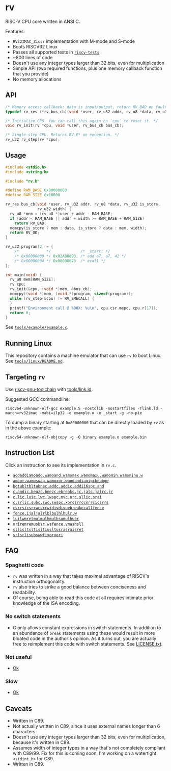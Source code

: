 # rv

RISC-V CPU core written in ANSI C.

Features:

- `RV32IMAC_Zicsr` implementation with M-mode and S-mode
- Boots RISCV32 Linux
- Passes all supported tests in [`riscv-tests`](https://github.com/riscv/riscv-tests)
- ~800 lines of code
- Doesn't use any integer types larger than 32 bits, even for multiplication
- Simple API (two required functions, plus one memory callback function that you provide)
- No memory allocations

## API

```c
/* Memory access callback: data is input/output, return RV_BAD on fault. */
typedef rv_res (*rv_bus_cb)(void *user, rv_u32 addr, rv_u8 *data, rv_u32 is_store, rv_u32 width);

/* Initialize CPU. You can call this again on `cpu` to reset it. */
void rv_init(rv *cpu, void *user, rv_bus_cb bus_cb);

/* Single-step CPU. Returns RV_E* on exception. */
rv_u32 rv_step(rv *cpu);
```

## Usage

```c
#include <stdio.h>
#include <string.h>

#include "rv.h"

#define RAM_BASE 0x80000000
#define RAM_SIZE 0x10000

rv_res bus_cb(void *user, rv_u32 addr, rv_u8 *data, rv_u32 is_store,
              rv_u32 width) {
  rv_u8 *mem = (rv_u8 *)user + addr - RAM_BASE;
  if (addr < RAM_BASE || addr + width >= RAM_BASE + RAM_SIZE)
    return RV_BAD;
  memcpy(is_store ? mem : data, is_store ? data : mem, width);
  return RV_OK;
}

rv_u32 program[2] = {
    /*            */             /* _start: */
    /* 0x80000000 */ 0x02A88893, /* add a7, a7, 42 */
    /* 0x80000004 */ 0x00000073  /* ecall */
};

int main(void) {
  rv_u8 mem[RAM_SIZE];
  rv cpu;
  rv_init(&cpu, (void *)mem, &bus_cb);
  memcpy((void *)mem, (void *)program, sizeof(program));
  while (rv_step(&cpu) != RV_EMECALL) {
  }
  printf("Environment call @ %08X: %u\n", cpu.csr.mepc, cpu.r[17]);
  return 0;
}
```

See [`tools/example/example.c`](tools/example/example.c).

## Running Linux

This repository contains a machine emulator that can use `rv` to boot Linux.
See [`tools/linux/README.md`](tools/linux/README.md).

## Targeting `rv`

Use [riscv-gnu-toolchain](https://github.com/riscv-collab/riscv-gnu-toolchain) with [tools/link.ld](tools/link.ld).

Suggested GCC commandline:

`riscv64-unknown-elf-gcc example.S -nostdlib -nostartfiles -Tlink.ld -march=rv32imac -mabi=ilp32 -o example.o -e _start -g -no-pie`

To dump a binary starting at `0x80000000` that can be directly loaded by `rv` as in the above example:

`riscv64-unknown-elf-objcopy -g -O binary example.o example.bin`

## Instruction List

Click an instruction to see its implementation in `rv.c`.

- [`add`](rv.c#L589)[`addi`](rv.c#L589)[`amoadd.w`](rv.c#L548)[`amoand.w`](rv.c#L560)[`amomax.w`](rv.c#L564)[`amomaxu.w`](rv.c#L568)[`amomin.w`](rv.c#L562)[`amominu.w`](rv.c#L566)
- [`amoor.w`](rv.c#L558)[`amoswap.w`](rv.c#L550)[`amoxor.w`](rv.c#L556)[`and`](rv.c#L606)[`andi`](rv.c#L606)[`auipc`](rv.c#L696)[`beq`](rv.c#L509)[`bge`](rv.c#L512)
- [`bgtu`](rv.c#L514)[`blt`](rv.c#L511)[`bltu`](rv.c#L513)[`bne`](rv.c#L510)[`c.add`](rv.c#L386)[`c.addi`](rv.c#L324)[`c.addi16sp`](rv.c#L331)[`c.and`](rv.c#L352)
- [`c.andi`](rv.c#L343)[`c.beqz`](rv.c#L362)[`c.bnez`](rv.c#L364)[`c.ebreak`](rv.c#L383)[`c.j`](rv.c#L360)[`c.jal`](rv.c#L326)[`c.jalr`](rv.c#L380)[`c.jr`](rv.c#L375)
- [`c.li`](rv.c#L328)[`c.lui`](rv.c#L333)[`c.lw`](rv.c#L316)[`c.lwsp`](rv.c#L372)[`c.mv`](rv.c#L377)[`c.or`](rv.c#L350)[`c.slli`](rv.c#L370)[`c.srai`](rv.c#L341)
- [`c.srli`](rv.c#L339)[`c.sub`](rv.c#L346)[`c.sw`](rv.c#L318)[`c.swsp`](rv.c#L388)[`c.xor`](rv.c#L348)[`csrrc`](rv.c#L649)[`csrrci`](rv.c#L649)[`csrrs`](rv.c#L643)
- [`csrrsi`](rv.c#L643)[`csrrw`](rv.c#L634)[`csrrwi`](rv.c#L634)[`div`](rv.c#L620)[`divu`](rv.c#L622)[`ebreak`](rv.c#L685)[`ecall`](rv.c#L682)[`fence`](rv.c#L531)
- [`fence.i`](rv.c#L535)[`jal`](rv.c#L577)[`jalr`](rv.c#L524)[`lb`](rv.c#L488)[`lbu`](rv.c#L488)[`lh`](rv.c#L488)[`lhu`](rv.c#L488)[`lr.w`](rv.c#L552)
- [`lui`](rv.c#L698)[`lw`](rv.c#L488)[`mret`](rv.c#L658)[`mul`](rv.c#L610)[`mulh`](rv.c#L610)[`mulhsu`](rv.c#L610)[`mulhu`](rv.c#L610)[`or`](rv.c#L604)
- [`ori`](rv.c#L604)[`rem`](rv.c#L624)[`remu`](rv.c#L626)[`sb`](rv.c#L500)[`sc.w`](rv.c#L554)[`sfence.vma`](rv.c#L678)[`sh`](rv.c#L500)[`sll`](rv.c#L594)
- [`slli`](rv.c#L594)[`slt`](rv.c#L596)[`slti`](rv.c#L596)[`sltiu`](rv.c#L598)[`sltu`](rv.c#L598)[`sra`](rv.c#L602)[`srai`](rv.c#L602)[`sret`](rv.c#L658)
- [`srl`](rv.c#L602)[`srli`](rv.c#L602)[`sub`](rv.c#L589)[`sw`](rv.c#L500)[`wfi`](rv.c#L675)[`xor`](rv.c#L600)[`xori`](rv.c#L600)

## FAQ

### Spaghetti code

- `rv` was written in a way that takes maximal advantage of RISCV's instruction orthogonality.
- `rv` also tries to strike a good balance between conciseness and readability.
- Of course, being able to read this code at all requires intimate prior knowledge of the ISA encoding.

### No switch statements

- C only allows constant expressions in switch statements. In addition to an abundance of `break` statements using these would result in more bloated code in the author's opinion. As it turns out, you are actually free to reimplement this code with switch statements. See [LICENSE.txt](LICENSE.txt).

### Not useful

- [Ok](https://www.google.com/search?q=happy+smiley+thumbs+up+happy+cool+funny+ok&tbm=isch)

### Slow

- [Ok](https://www.google.com/search?q=happy+smiley+thumbs+up+happy+cool+funny+ok&tbm=isch)

## Caveats

- Written in C89.
- Not actually written in C89, since it uses external names longer than 6 characters.
- Doesn't use any integer types larger than 32 bits, even for multiplication, because it's written in C89.
- Assumes width of integer types in a way that's not completely compliant with C89/99. Fix for this is coming soon, I'm working on a watertight `<stdint.h>` for C89.
- Written in C89.
